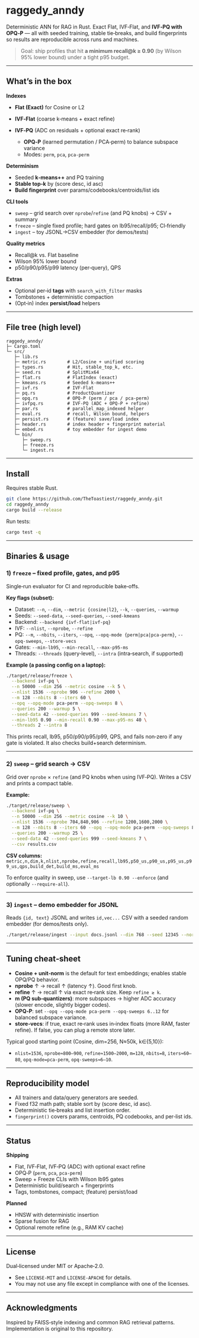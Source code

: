 # raggedy\_anndy

Deterministic ANN for RAG in Rust. Exact Flat, IVF‑Flat, and **IVF‑PQ with OPQ‑P** — all with seeded training, stable tie‑breaks, and build fingerprints so results are reproducible across runs and machines.

> Goal: ship profiles that hit  **a minimum recall\@k ≥ 0.90** (by Wilson 95% lower bound) under a tight p95 budget.

---

## What’s in the box

**Indexes**

* **Flat (Exact)** for Cosine or L2
* **IVF‑Flat** (coarse k‑means + exact refine)
* **IVF‑PQ** (ADC on residuals + optional exact re‑rank)

  * **OPQ‑P** (learned permutation / PCA‑perm) to balance subspace variance
  * Modes: `perm`, `pca`, `pca-perm`

**Determinism**

* Seeded **k‑means++** and PQ training
* **Stable top‑k** by (score desc, id asc)
* **Build fingerprint** over params/codebooks/centroids/list ids

**CLI tools**

* `sweep` – grid search over `nprobe`/`refine` (and PQ knobs) → CSV + summary
* `freeze` – single fixed profile; hard gates on lb95/recall/p95; CI‑friendly
* `ingest` – toy JSONL→CSV embedder (for demos/tests)

**Quality metrics**

* Recall\@k vs. Flat baseline
* Wilson 95% lower bound
* p50/p90/p95/p99 latency (per‑query), QPS

**Extras**

* Optional per‑id **tags** with `search_with_filter` masks
* Tombstones + deterministic compaction
* (Opt‑in) index **persist/load** helpers

---

## File tree (high level)

```
raggedy_anndy/
├─ Cargo.toml
└─ src/
   ├─ lib.rs
   ├─ metric.rs        # L2/Cosine + unified scoring
   ├─ types.rs         # Hit, stable_top_k, etc.
   ├─ seed.rs          # SplitMix64
   ├─ flat.rs          # FlatIndex (exact)
   ├─ kmeans.rs        # Seeded k‑means++
   ├─ ivf.rs           # IVF‑Flat
   ├─ pq.rs            # ProductQuantizer
   ├─ opq.rs           # OPQ‑P (perm / pca / pca‑perm)
   ├─ ivfpq.rs         # IVF‑PQ (ADC + OPQ‑P + refine)
   ├─ par.rs           # parallel_map_indexed helper
   ├─ eval.rs          # recall, Wilson bound, helpers
   ├─ persist.rs       # (feature) save/load index
   ├─ header.rs        # index header + fingerprint material
   ├─ embed.rs         # toy embedder for ingest demo
   └─ bin/
      ├─ sweep.rs
      ├─ freeze.rs
      └─ ingest.rs
```

---

## Install

Requires stable Rust.

```bash
git clone https://github.com/TheToastiest/raggedy_anndy.git
cd raggedy_anndy
cargo build --release
```

Run tests:

```bash
cargo test -q
```

---

## Binaries & usage

### 1) `freeze` – fixed profile, gates, and p95

Single‑run evaluator for CI and reproducible bake‑offs.

**Key flags (subset):**

* Dataset: `--n`, `--dim`, `--metric {cosine|l2}`, `--k`, `--queries`, `--warmup`
* Seeds: `--seed-data`, `--seed-queries`, `--seed-kmeans`
* Backend: `--backend {ivf-flat|ivf-pq}`
* IVF: `--nlist`, `--nprobe`, `--refine`
* PQ: `--m`, `--nbits`, `--iters`, `--opq`, `--opq-mode {perm|pca|pca-perm}`, `--opq-sweeps`, `--store-vecs`
* Gates: `--min-lb95`, `--min-recall`, `--max-p95-ms`
* Threads: `--threads` (query‑level), `--intra` (intra‑search, if supported)

**Example (a passing config on a laptop):**

```bash
./target/release/freeze \
  --backend ivf-pq \
  --n 50000 --dim 256 --metric cosine --k 5 \
  --nlist 1536 --nprobe 906 --refine 2000 \
  --m 128 --nbits 8 --iters 60 \
  --opq --opq-mode pca-perm --opq-sweeps 8 \
  --queries 200 --warmup 5 \
  --seed-data 42 --seed-queries 999 --seed-kmeans 7 \
  --min-lb95 0.90 --min-recall 0.90 --max-p95-ms 40 \
  --threads 2 --intra 8
```

This prints recall, lb95, p50/p90/p95/p99, QPS, and fails non‑zero if any gate is violated. It also checks build+search determinism.

---

### 2) `sweep` – grid search → CSV

Grid over `nprobe` × `refine` (and PQ knobs when using IVF‑PQ). Writes a CSV and prints a compact table.

**Example:**

```bash
./target/release/sweep \
  --backend ivf-pq \
  --n 50000 --dim 256 --metric cosine --k 10 \
  --nlist 1536 --nprobe 704,840,906 --refine 1200,1600,2000 \
  --m 128 --nbits 8 --iters 60 --opq --opq-mode pca-perm --opq-sweeps 8 \
  --queries 200 --warmup 25 \
  --seed-data 42 --seed-queries 999 --seed-kmeans 7 \
  --csv results.csv
```

**CSV columns:** `metric,n,dim,k,nlist,nprobe,refine,recall,lb95,p50_us,p90_us,p95_us,p99_us,qps,build_det,build_ms,eval_ms`

To enforce quality in sweep, use `--target-lb 0.90 --enforce` (and optionally `--require-all`).

---

### 3) `ingest` – demo embedder for JSONL

Reads `{id, text}` JSONL and writes `id,vec...` CSV with a seeded random embedder (for demos/tests only).

```bash
./target/release/ingest --input docs.jsonl --dim 768 --seed 12345 --normalize --out vectors.csv
```

---

## Tuning cheat‑sheet

* **Cosine + unit‑norm** is the default for text embeddings; enables stable OPQ/PQ behavior.
* **nprobe** ↑ → recall ↑ (latency ↑). Good first knob.
* **refine** ↑ → recall ↑ via exact re‑rank size. Keep `refine ≳ k`.
* **m (PQ sub‑quantizers)**: more subspaces → higher ADC accuracy (slower encode, slightly bigger codes).
* **OPQ‑P**: set `--opq --opq-mode pca-perm --opq-sweeps 6..12` for balanced subspace variance.
* **store‑vecs**: if true, exact re‑rank uses in‑index floats (more RAM, faster refine). If false, you can plug a remote store later.

Typical good starting point (Cosine, dim=256, N≈50k, k∈{5,10}):

* `nlist=1536`, `nprobe≈800–900`, `refine≈1500–2000`, `m=128`, `nbits=8`, `iters≈60–80`, `opq-mode=pca-perm`, `opq-sweeps≈6–10`.

---

## Reproducibility model

* All trainers and data/query generators are seeded.
* Fixed f32 math path; stable sort by (score desc, id asc).
* Deterministic tie‑breaks and list insertion order.
* `fingerprint()` covers params, centroids, PQ codebooks, and per‑list ids.

---

## Status

**Shipping**

* Flat, IVF‑Flat, IVF‑PQ (ADC) with optional exact refine
* OPQ‑P (`perm`, `pca`, `pca‑perm`)
* Sweep + Freeze CLIs with Wilson lb95 gates
* Deterministic build/search + fingerprints
* Tags, tombstones, compact; (feature) persist/load

**Planned**

* HNSW with deterministic insertion
* Sparse fusion for RAG
* Optional remote refine (e.g., RAM KV cache)

---

## License

Dual‑licensed under MIT or Apache‑2.0.

* See `LICENSE-MIT` and `LICENSE-APACHE` for details.
* You may not use any file except in compliance with one of the licenses.

---

## Acknowledgments

Inspired by FAISS‑style indexing and common RAG retrieval patterns. Implementation is original to this repository.
